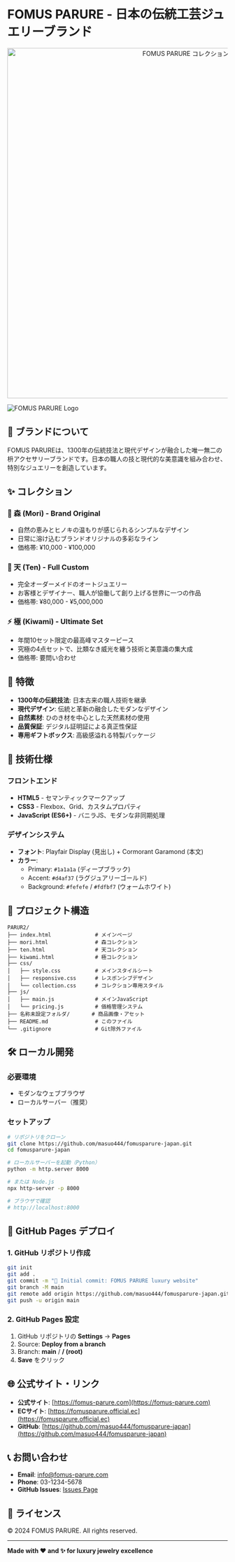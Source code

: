# FOMUS PARURE - 日本の伝統工芸ジュエリーブランド

<div align="center">
  <img src="名称未設定フォルダ/森コレクション.JPG" alt="FOMUS PARURE コレクション" width="800">
</div>

![FOMUS PARURE Logo](https://img.shields.io/badge/FOMUS-PARURE-d4af37?style=for-the-badge&logo=data:image/svg+xml;base64,PHN2ZyB3aWR0aD0iMjQiIGhlaWdodD0iMjQiIHZpZXdCb3g9IjAgMCAyNCAyNCIgZmlsbD0ibm9uZSIgeG1sbnM9Imh0dHA6Ly93d3cudzMub3JnLzIwMDAvc3ZnIj4KPHBhdGggZD0iTTEyIDJMMiA3djEwYzAgNS41NSAzLjg0IDkuNzQgOSAxMSA1LjE2LTEuMjYgOS01LjQ1IDktMTFWN2wtMTAtNXoiIGZpbGw9IiNkNGFmMzciLz4KPC9zdmc+)

## 🌸 ブランドについて

FOMUS PARUREは、1300年の伝統技法と現代デザインが融合した唯一無二の枡アクセサリーブランドです。日本の職人の技と現代的な美意識を組み合わせ、特別なジュエリーを創造しています。

## ✨ コレクション

### 🌲 森 (Mori) - Brand Original
- 自然の恵みとヒノキの温もりが感じられるシンプルなデザイン
- 日常に溶け込むブランドオリジナルの多彩なライン
- 価格帯: ¥10,000 - ¥100,000

### 🌙 天 (Ten) - Full Custom
- 完全オーダーメイドのオートジュエリー
- お客様とデザイナー、職人が協働して創り上げる世界に一つの作品
- 価格帯: ¥80,000 - ¥5,000,000

### ⚡ 極 (Kiwami) - Ultimate Set
- 年間10セット限定の最高峰マスターピース
- 究極の4点セットで、比類なき威光を纏う技術と美意識の集大成
- 価格帯: 要問い合わせ

## 🎨 特徴

- **1300年の伝統技法**: 日本古来の職人技術を継承
- **現代デザイン**: 伝統と革新の融合したモダンなデザイン
- **自然素材**: ひのき材を中心とした天然素材の使用
- **品質保証**: デジタル証明証による真正性保証
- **専用ギフトボックス**: 高級感溢れる特製パッケージ

## 🚀 技術仕様

### フロントエンド
- **HTML5** - セマンティックマークアップ
- **CSS3** - Flexbox、Grid、カスタムプロパティ
- **JavaScript (ES6+)** - バニラJS、モダンな非同期処理

### デザインシステム
- **フォント**: Playfair Display (見出し) + Cormorant Garamond (本文)
- **カラー**: 
  - Primary: `#1a1a1a` (ディープブラック)
  - Accent: `#d4af37` (ラグジュアリーゴールド)
  - Background: `#fefefe` / `#fdfbf7` (ウォームホワイト)

## 📂 プロジェクト構造

```
PARUR2/
├── index.html              # メインページ
├── mori.html               # 森コレクション
├── ten.html                # 天コレクション
├── kiwami.html             # 極コレクション
├── css/
│   ├── style.css           # メインスタイルシート
│   ├── responsive.css      # レスポンシブデザイン
│   └── collection.css      # コレクション専用スタイル
├── js/
│   ├── main.js             # メインJavaScript
│   └── pricing.js          # 価格管理システム
├── 名称未設定フォルダ/       # 商品画像・アセット
├── README.md               # このファイル
└── .gitignore              # Git除外ファイル
```

## 🛠️ ローカル開発

### 必要環境
- モダンなウェブブラウザ
- ローカルサーバー（推奨）

### セットアップ
```bash
# リポジトリをクローン
git clone https://github.com/masuo444/fomusparure-japan.git
cd fomusparure-japan

# ローカルサーバーを起動（Python）
python -m http.server 8000

# または Node.js
npx http-server -p 8000

# ブラウザで確認
# http://localhost:8000
```

## 🚀 GitHub Pages デプロイ

### 1. GitHub リポジトリ作成
```bash
git init
git add .
git commit -m "🎉 Initial commit: FOMUS PARURE luxury website"
git branch -M main
git remote add origin https://github.com/masuo444/fomusparure-japan.git
git push -u origin main
```

### 2. GitHub Pages 設定
1. GitHub リポジトリの **Settings** → **Pages**
2. Source: **Deploy from a branch**
3. Branch: **main** / **/ (root)**
4. **Save** をクリック

## 🌐 公式サイト・リンク

- **公式サイト**: [https://fomus-parure.com](https://fomus-parure.com)
- **ECサイト**: [https://fomusparure.official.ec](https://fomusparure.official.ec)
- **GitHub**: [https://github.com/masuo444/fomusparure-japan](https://github.com/masuo444/fomusparure-japan)

## 📞 お問い合わせ

- **Email**: info@fomus-parure.com
- **Phone**: 03-1234-5678
- **GitHub Issues**: [Issues Page](https://github.com/masuo444/fomusparure-japan/issues)

## 📄 ライセンス

© 2024 FOMUS PARURE. All rights reserved.

---

**Made with ❤️ and ✨ for luxury jewelry excellence**